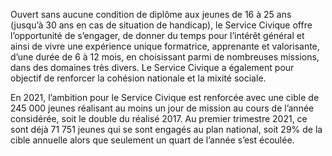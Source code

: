 <p id="brief">
  Ouvert sans aucune condition de diplôme aux jeunes de 16 à 25 ans (jusqu’à 30 ans en cas de situation de handicap), le Service Civique offre l’opportunité de s’engager, de donner du temps pour l’intérêt général et ainsi de vivre une expérience unique formatrice, apprenante et valorisante, d’une durée de 6 à 12 mois, en choisissant parmi de nombreuses missions, dans des domaines très divers. Le Service Civique a également pour objectif de renforcer la cohésion nationale et la mixité sociale.
</p>
<p>
  En 2021, l’ambition pour le Service Civique est renforcée avec une cible de 245 000 jeunes réalisant au moins un jour de mission au cours de l’année considérée, soit le double du réalisé 2017. Au premier trimestre 2021, ce sont déjà 71 751 jeunes qui se sont engagés au plan national, soit 29% de la cible annuelle alors que seulement un quart de l’année s’est écoulée.
</p>
